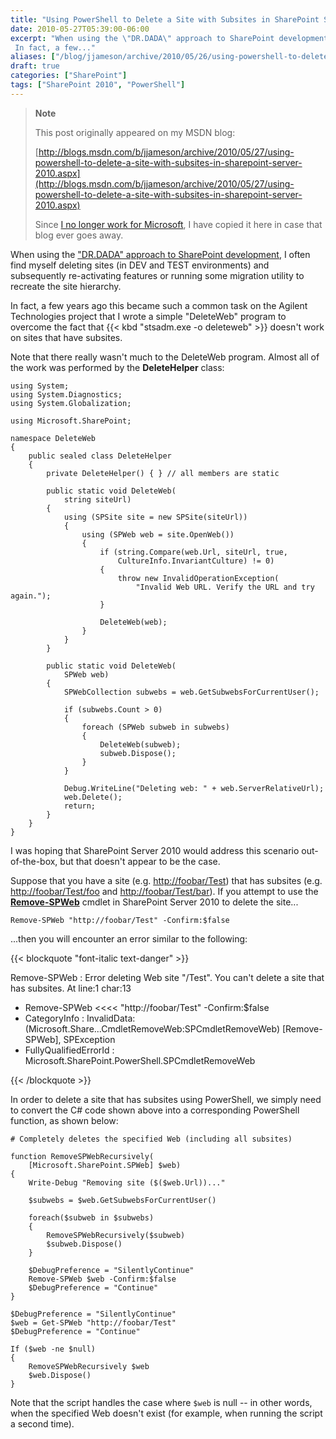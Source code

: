 ```yaml
---
title: "Using PowerShell to Delete a Site with Subsites in SharePoint Server 2010"
date: 2010-05-27T05:39:00-06:00
excerpt: "When using the \"DR.DADA\" approach to SharePoint development , I often find myself deleting sites (in DEV and TEST environments) and subsequently re-activating features or running some migration utility to recreate the site hierarchy. 
 In fact, a few..."
aliases: ["/blog/jjameson/archive/2010/05/26/using-powershell-to-delete-a-site-with-subsites-in-sharepoint-server-2010.aspx", "/blog/jjameson/archive/2010/05/27/using-powershell-to-delete-a-site-with-subsites-in-sharepoint-server-2010.aspx"]
draft: true
categories: ["SharePoint"]
tags: ["SharePoint 2010", "PowerShell"]
---
```


> **Note**
>
> This post originally appeared on my MSDN blog:
>
> [http://blogs.msdn.com/b/jjameson/archive/2010/05/27/using-powershell-to-delete-a-site-with-subsites-in-sharepoint-server-2010.aspx](http://blogs.msdn.com/b/jjameson/archive/2010/05/27/using-powershell-to-delete-a-site-with-subsites-in-sharepoint-server-2010.aspx)
>
> Since 		[I no longer work for Microsoft](/blog/jjameson/2011/09/02/last-day-with-microsoft), I have copied it here in case that blog  		ever goes away.

When using the ["DR.DADA" approach to SharePoint development](/blog/jjameson/2009/03/31/introducing-the-dr-dada-approach-to-sharepoint-development), I often find myself deleting sites  (in DEV and TEST environments) and subsequently re-activating features or running  some migration utility to recreate the site hierarchy.

In fact, a few years ago this became such a common task on the Agilent Technologies  project that I wrote a simple "DeleteWeb" program to overcome the fact that {{< kbd "stsadm.exe -o deleteweb" >}} doesn't work on sites that have subsites.

Note that there really wasn't much to the DeleteWeb program. Almost all of the  work was performed by the **DeleteHelper** class:

```
using System;
using System.Diagnostics;
using System.Globalization;

using Microsoft.SharePoint;

namespace DeleteWeb
{
    public sealed class DeleteHelper
    {
        private DeleteHelper() { } // all members are static

        public static void DeleteWeb(
            string siteUrl)
        {
            using (SPSite site = new SPSite(siteUrl))
            {
                using (SPWeb web = site.OpenWeb())
                {
                    if (string.Compare(web.Url, siteUrl, true,
                        CultureInfo.InvariantCulture) != 0)
                    {
                        throw new InvalidOperationException(
                            "Invalid Web URL. Verify the URL and try again.");
                    }

                    DeleteWeb(web);
                }
            }
        }

        public static void DeleteWeb(
            SPWeb web)
        {
            SPWebCollection subwebs = web.GetSubwebsForCurrentUser();

            if (subwebs.Count > 0)
            {
                foreach (SPWeb subweb in subwebs)
                {
                    DeleteWeb(subweb);
                    subweb.Dispose();
                }
            }

            Debug.WriteLine("Deleting web: " + web.ServerRelativeUrl);
            web.Delete();
            return;
        }
    }
}
```

I was hoping that SharePoint Server 2010 would address this scenario out-of-the-box,  but that doesn't appear to be the case.

Suppose that you have a site (e.g. [http://foobar/Test](http://foobar/Test))  that has subsites (e.g. [http://foobar/Test/foo](http://foobar/Test/foo)  and [http://foobar/Test/bar](http://foobar/Test/bar)). If you attempt  to use the **[Remove-SPWeb](http://technet.microsoft.com/en-us/library/ff607890.aspx)**  cmdlet in SharePoint Server 2010 to delete the site...

```
Remove-SPWeb "http://foobar/Test" -Confirm:$false
```

...then you will encounter an error similar to the following:

{{< blockquote "font-italic text-danger" >}}

Remove-SPWeb : Error deleting Web site "/Test". You can't delete a site that  	has subsites.
At line:1 char:13
+ Remove-SPWeb &lt;&lt;&lt;&lt; "http://foobar/Test" -Confirm:$false
+ CategoryInfo : InvalidData: (Microsoft.Share...CmdletRemoveWeb:SPCmdletRemoveWeb)  	[Remove-SPWeb], SPException
+ FullyQualifiedErrorId : Microsoft.SharePoint.PowerShell.SPCmdletRemoveWeb

{{< /blockquote >}}

In order to delete a site that has subsites using PowerShell, we simply need  to convert the C# code shown above into a corresponding PowerShell function, as  shown below:

```
# Completely deletes the specified Web (including all subsites)

function RemoveSPWebRecursively(
    [Microsoft.SharePoint.SPWeb] $web)
{
    Write-Debug "Removing site ($($web.Url))..."

    $subwebs = $web.GetSubwebsForCurrentUser()

    foreach($subweb in $subwebs)
    {
        RemoveSPWebRecursively($subweb)
        $subweb.Dispose()
    }

    $DebugPreference = "SilentlyContinue"
    Remove-SPWeb $web -Confirm:$false
    $DebugPreference = "Continue"
}

$DebugPreference = "SilentlyContinue"
$web = Get-SPWeb "http://foobar/Test"
$DebugPreference = "Continue"

If ($web -ne $null)
{
    RemoveSPWebRecursively $web
    $web.Dispose()
}
```

Note that the script handles the case where `$web`  is null -- in other words, when the specified Web doesn't exist (for example, when  running the script a second time).


